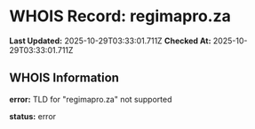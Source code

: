 # WHOIS Record: regimapro.za

**Last Updated:** 2025-10-29T03:33:01.711Z
**Checked At:** 2025-10-29T03:33:01.711Z

## WHOIS Information

**error:** TLD for "regimapro.za" not supported

**status:** error

